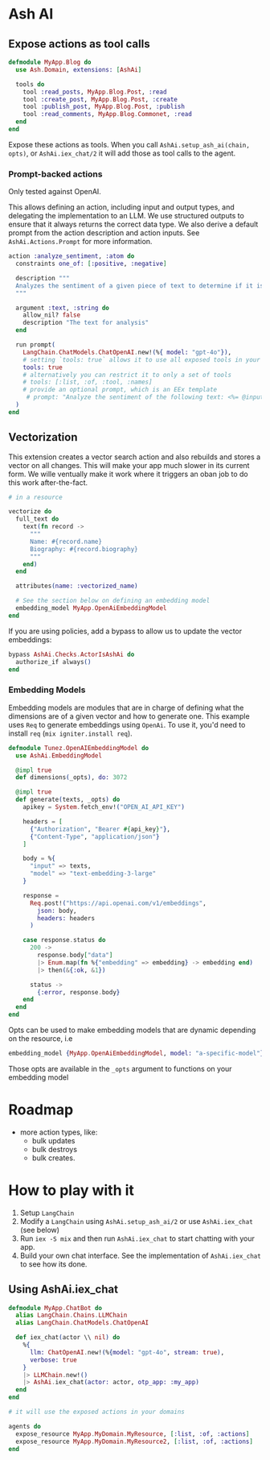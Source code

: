 # Ash AI

## Expose actions as tool calls

```elixir
defmodule MyApp.Blog do
  use Ash.Domain, extensions: [AshAi]

  tools do
    tool :read_posts, MyApp.Blog.Post, :read
    tool :create_post, MyApp.Blog.Post, :create
    tool :publish_post, MyApp.Blog.Post, :publish
    tool :read_comments, MyApp.Blog.Commonet, :read
  end
end
```

Expose these actions as tools. When you call `AshAi.setup_ash_ai(chain, opts)`, or `AshAi.iex_chat/2` 
it will add those as tool calls to the agent.

### Prompt-backed actions

Only tested against OpenAI.

This allows defining an action, including input and output types, and delegating the
implementation to an LLM. We use structured outputs to ensure that it always returns
the correct data type. We also derive a default prompt from the action description and 
action inputs. See `AshAi.Actions.Prompt` for more information.

```elixir
action :analyze_sentiment, :atom do
  constraints one_of: [:positive, :negative]

  description """
  Analyzes the sentiment of a given piece of text to determine if it is overall positive or negative.
  """

  argument :text, :string do
    allow_nil? false
    description "The text for analysis"
  end

  run prompt(
    LangChain.ChatModels.ChatOpenAI.new!(%{ model: "gpt-4o"}),
    # setting `tools: true` allows it to use all exposed tools in your app
    tools: true 
    # alternatively you can restrict it to only a set of tools
    # tools: [:list, :of, :tool, :names]
    # provide an optional prompt, which is an EEx template
     # prompt: "Analyze the sentiment of the following text: <%= @input.arguments.description %>"
  )
end
```

## Vectorization

This extension creates a vector search action and also rebuilds and stores a vector on all changes.
This will make your app much slower in its current form. We wille ventually make it work where it triggers an oban
job to do this work after-the-fact.

```elixir
# in a resource

vectorize do
  full_text do
    text(fn record ->
      """
      Name: #{record.name}
      Biography: #{record.biography}
      """
    end)
  end

  attributes(name: :vectorized_name)

  # See the section below on defining an embedding model
  embedding_model MyApp.OpenAiEmbeddingModel
end
```

If you are using policies, add a bypass to allow us to update the vector embeddings:

```elixir
bypass AshAi.Checks.ActorIsAshAi do
  authorize_if always()
end
```

### Embedding Models

Embedding models are modules that are in charge of defining what the dimensions
are of a given vector and how to generate one. This example uses `Req` to
generate embeddings using `OpenAi`. To use it, you'd need to install `req` 
(`mix igniter.install req`).

```elixir
defmodule Tunez.OpenAIEmbeddingModel do
  use AshAi.EmbeddingModel

  @impl true
  def dimensions(_opts), do: 3072

  @impl true
  def generate(texts, _opts) do
    apikey = System.fetch_env!("OPEN_AI_API_KEY")

    headers = [
      {"Authorization", "Bearer #{api_key}"},
      {"Content-Type", "application/json"}
    ]

    body = %{
      "input" => texts,
      "model" => "text-embedding-3-large"
    }

    response =
      Req.post!("https://api.openai.com/v1/embeddings",
        json: body,
        headers: headers
      )

    case response.status do
      200 ->
        response.body["data"]
        |> Enum.map(fn %{"embedding" => embedding} -> embedding end)
        |> then(&{:ok, &1})

      status ->
        {:error, response.body}
    end
  end
end
```

Opts can be used to make embedding models that are dynamic depending on the resource, i.e

```elixir
embedding_model {MyApp.OpenAiEmbeddingModel, model: "a-specific-model"}
```

Those opts are available in the `_opts` argument to functions on your embedding model


# Roadmap

- more action types, like:
  - bulk updates
  - bulk destroys
  - bulk creates.

# How to play with it

1. Setup `LangChain`
2. Modify a `LangChain` using `AshAi.setup_ash_ai/2` or use `AshAi.iex_chat` (see below)
2. Run `iex -S mix` and then run `AshAi.iex_chat` to start chatting with your app.
3. Build your own chat interface. See the implementation of `AshAi.iex_chat` to see how its done.

## Using AshAi.iex_chat

```elixir
defmodule MyApp.ChatBot do
  alias LangChain.Chains.LLMChain
  alias LangChain.ChatModels.ChatOpenAI

  def iex_chat(actor \\ nil) do
    %{
      llm: ChatOpenAI.new!(%{model: "gpt-4o", stream: true),
      verbose: true
    }
    |> LLMChain.new!()
    |> AshAi.iex_chat(actor: actor, otp_app: :my_app)
  end
end

# it will use the exposed actions in your domains

agents do
  expose_resource MyApp.MyDomain.MyResource, [:list, :of, :actions]
  expose_resource MyApp.MyDomain.MyResource2, [:list, :of, :actions]
end
```

